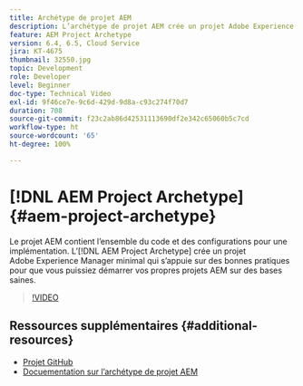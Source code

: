```yaml
---
title: Archétype de projet AEM
description: L’archétype de projet AEM crée un projet Adobe Experience Manager minimal qui s’appuie sur des bonnes pratiques pour que vous puissiez démarrer vos propres projets AEM sur des bases saines.
feature: AEM Project Archetype
version: 6.4, 6.5, Cloud Service
jira: KT-4675
thumbnail: 32550.jpg
topic: Development
role: Developer
level: Beginner
doc-type: Technical Video
exl-id: 9f46ce7e-9c6d-429d-9d8a-c93c274f70d7
duration: 708
source-git-commit: f23c2ab86d42531113690df2e342c65060b5c7cd
workflow-type: ht
source-wordcount: '65'
ht-degree: 100%

---
```


# [!DNL AEM Project Archetype] {#aem-project-archetype}

Le projet AEM contient l’ensemble du code et des configurations pour une implémentation. L’[!DNL AEM Project Archetype] crée un projet Adobe Experience Manager minimal qui s’appuie sur des bonnes pratiques pour que vous puissiez démarrer vos propres projets AEM sur des bases saines.

>[!VIDEO](https://video.tv.adobe.com/v/32550?quality=12&learn=on)

## Ressources supplémentaires {#additional-resources}

* [Projet GitHub](https://github.com/adobe/aem-project-archetype)
* [Docuementation sur l’archétype de projet AEM](https://experienceleague.adobe.com/docs/experience-manager-core-components/using/developing/archetype/overview.html?lang=fr)
